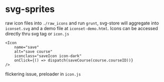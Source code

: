 # svg-sprites
raw icon files into `./raw_icons` and run `grunt`, svg-store will aggregate into `iconset.svg` and a demo file at `iconset-demo.html`. Icons can be accessed directly thru svg tag or `icon.js`
```
<Icon
	name="save"
	alt="save course"
	iconclass="saveIcon icon-dark"
	onClick={() => dispatch(saveCourse(course.courseID))}
/>
```
flickering issue, preloader in `icon.js`
